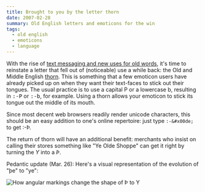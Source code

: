 ```yaml
---
title: Brought to you by the letter thorn
date: 2007-02-28
summary: Old English letters and emoticons for the win
tags:
  - old english
  - emoticons
  - language
---
```


With the rise of [text messaging and new uses for old words](https://bethemedia.livejournal.com/10334.html), it's time to reinstate a letter that fell out of (noticeable) use a while back: the Old and Middle English [thorn](https://en.wikipedia.org/wiki/Thorn_%28letter%29). This is something that a few emoticon users have already picked up on when they want their text-faces to stick out their tongues. The usual practice is to use a capital P or a lowercase b, resulting in <kbd>:-P</kbd> or <kbd>:-b</kbd>, for example. Using a thorn allows your emoticon to stick its tongue out the middle of its mouth.

Since most decent web browsers readily render unicode characters, this should be an easy addition to one's online repertoire: just type `:-&#x00de;` to get :-Þ.

The return of thorn will have an additional benefit: merchants who insist on calling their stores something like "Ye Olde Shoppe" can get it right by turning the *Y* into a *Þ*.

Pedantic update (Mar. 26): Here's a visual representation of the evolution of "þe" to "ye":

![How angular markings change the shape of Þ to Y](/images/notes/thorn.png)
